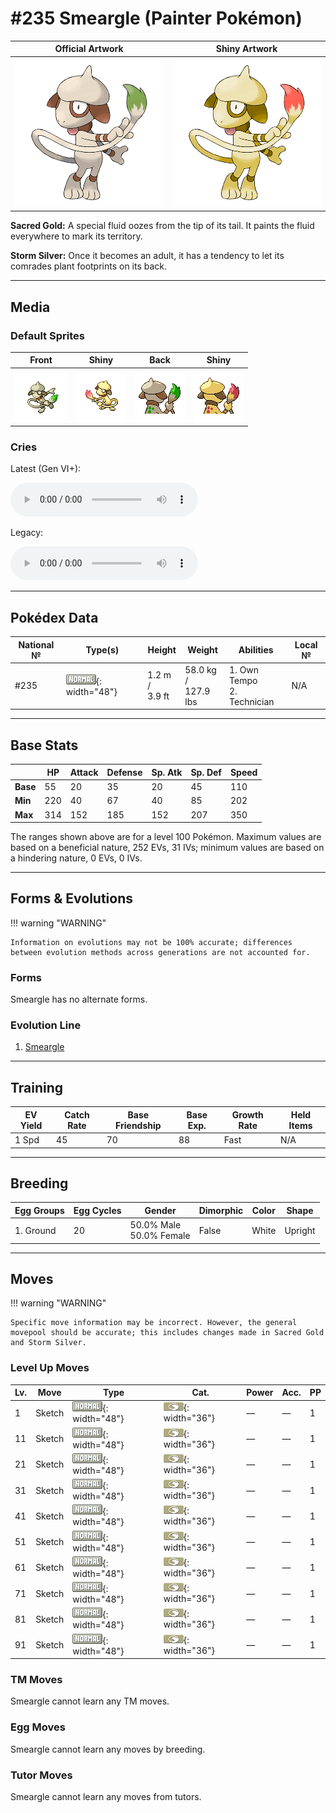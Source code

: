 # #235 Smeargle (Painter Pokémon)

| Official Artwork | Shiny Artwork |
|------------------|---------------|
| ![Official Artwork](../assets/sprites/smeargle/official.png "Smeargle") | ![Shiny Artwork](../assets/sprites/smeargle/official_shiny.png "Smeargle") |

**Sacred Gold:** A special fluid oozes from the tip of its tail. It paints the fluid everywhere to mark its territory.

**Storm Silver:** Once it becomes an adult, it has a tendency to let its comrades plant footprints on its back.

---

## Media

### Default Sprites

| Front | Shiny | Back | Shiny |
|-------|-------|------|-------|
| ![Smeargle](../assets/sprites/smeargle/front.gif "Smeargle: Once it becomes an adult, it has a tendency to let its comrades plant footprints on its back.") | ![Smeargle](../assets/sprites/smeargle/front_shiny.png "Smeargle: Once it becomes an adult, it has a tendency to let its comrades plant footprints on its back.") | ![Smeargle](../assets/sprites/smeargle/back.png "Smeargle: Once it becomes an adult, it has a tendency to let its comrades plant footprints on its back.") | ![Smeargle](../assets/sprites/smeargle/back_shiny.png "Smeargle: Once it becomes an adult, it has a tendency to let its comrades plant footprints on its back.") |

### Cries

Latest (Gen VI+):

<audio controls>
<source src='../../assets/cries/smeargle/latest.ogg' type='audio/ogg'>
  Your browser does not support the audio element.
</audio>

Legacy:

<audio controls>
<source src='../../assets/cries/smeargle/legacy.ogg' type='audio/ogg'>
  Your browser does not support the audio element.
</audio>

---

## Pokédex Data

| National № | Type(s) | Height | Weight | Abilities | Local № |
|------------|---------|--------|--------|-----------|---------|
| #235 | ![normal](../assets/types/normal.png "Normal"){: width="48"} | 1.2 m /<br>3.9 ft | 58.0 kg /<br>127.9 lbs | 1. <span class="tooltip" title="Prevents the Pokémon from becoming confused.">Own Tempo</span><br>2. <span class="tooltip" title="Powers up the Pokémon’s weaker moves.">Technician</span> | N/A |

---

## Base Stats
|   | HP | Attack | Defense | Sp. Atk | Sp. Def | Speed |
|---|----|--------|---------|---------|---------|-------|
| **Base** | 55 | 20 | 35 | 20 | 45 | 110 |
| **Min** | 220 | 40 | 67 | 40 | 85 | 202 |
| **Max** | 314 | 152 | 185 | 152 | 207 | 350 |

The ranges shown above are for a level 100 Pokémon. Maximum values are based on a beneficial nature, 252 EVs, 31 IVs; minimum values are based on a hindering nature, 0 EVs, 0 IVs.

---

## Forms & Evolutions

!!! warning "WARNING"

    Information on evolutions may not be 100% accurate; differences between evolution methods across generations are not accounted for.

### Forms

Smeargle has no alternate forms.

### Evolution Line

1. [Smeargle](smeargle.md/)



---

## Training

| EV Yield | Catch Rate | Base Friendship | Base Exp. | Growth Rate | Held Items |
|----------|------------|-----------------|-----------|-------------|------------|
| 1 Spd | 45 | 70 | 88 | Fast | N/A |

---

## Breeding

| Egg Groups | Egg Cycles | Gender | Dimorphic | Color | Shape |
|------------|------------|--------|-----------|-------|-------|
| 1. Ground | 20 | 50.0% Male<br>50.0% Female | False | White | Upright |

---

## Moves

!!! warning "WARNING"

    Specific move information may be incorrect. However, the general movepool should be accurate; this includes changes made in Sacred Gold and Storm Silver.

### Level Up Moves

| Lv. | Move | Type | Cat. | Power | Acc. | PP |
| --- | --- | --- | --- | --- | --- | --- |
| 1 | <span class="tooltip" title="It enables the user to permanently learn the move last used by the foe. Once used, Sketch disappears.">Sketch</span> | ![normal](../assets/types/normal.png "Normal"){: width="48"} | ![status](../assets/move_category/status.png "Status"){: width="36"} | — | — | 1 |
| 11 | <span class="tooltip" title="It enables the user to permanently learn the move last used by the foe. Once used, Sketch disappears.">Sketch</span> | ![normal](../assets/types/normal.png "Normal"){: width="48"} | ![status](../assets/move_category/status.png "Status"){: width="36"} | — | — | 1 |
| 21 | <span class="tooltip" title="It enables the user to permanently learn the move last used by the foe. Once used, Sketch disappears.">Sketch</span> | ![normal](../assets/types/normal.png "Normal"){: width="48"} | ![status](../assets/move_category/status.png "Status"){: width="36"} | — | — | 1 |
| 31 | <span class="tooltip" title="It enables the user to permanently learn the move last used by the foe. Once used, Sketch disappears.">Sketch</span> | ![normal](../assets/types/normal.png "Normal"){: width="48"} | ![status](../assets/move_category/status.png "Status"){: width="36"} | — | — | 1 |
| 41 | <span class="tooltip" title="It enables the user to permanently learn the move last used by the foe. Once used, Sketch disappears.">Sketch</span> | ![normal](../assets/types/normal.png "Normal"){: width="48"} | ![status](../assets/move_category/status.png "Status"){: width="36"} | — | — | 1 |
| 51 | <span class="tooltip" title="It enables the user to permanently learn the move last used by the foe. Once used, Sketch disappears.">Sketch</span> | ![normal](../assets/types/normal.png "Normal"){: width="48"} | ![status](../assets/move_category/status.png "Status"){: width="36"} | — | — | 1 |
| 61 | <span class="tooltip" title="It enables the user to permanently learn the move last used by the foe. Once used, Sketch disappears.">Sketch</span> | ![normal](../assets/types/normal.png "Normal"){: width="48"} | ![status](../assets/move_category/status.png "Status"){: width="36"} | — | — | 1 |
| 71 | <span class="tooltip" title="It enables the user to permanently learn the move last used by the foe. Once used, Sketch disappears.">Sketch</span> | ![normal](../assets/types/normal.png "Normal"){: width="48"} | ![status](../assets/move_category/status.png "Status"){: width="36"} | — | — | 1 |
| 81 | <span class="tooltip" title="It enables the user to permanently learn the move last used by the foe. Once used, Sketch disappears.">Sketch</span> | ![normal](../assets/types/normal.png "Normal"){: width="48"} | ![status](../assets/move_category/status.png "Status"){: width="36"} | — | — | 1 |
| 91 | <span class="tooltip" title="It enables the user to permanently learn the move last used by the foe. Once used, Sketch disappears.">Sketch</span> | ![normal](../assets/types/normal.png "Normal"){: width="48"} | ![status](../assets/move_category/status.png "Status"){: width="36"} | — | — | 1 |

### TM Moves

Smeargle cannot learn any TM moves.
### Egg Moves

Smeargle cannot learn any moves by breeding.
### Tutor Moves

Smeargle cannot learn any moves from tutors.
